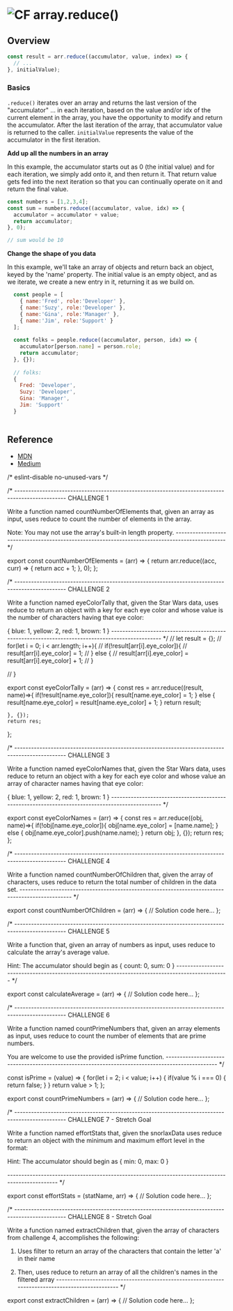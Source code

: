 ![CF](https://i.imgur.com/7v5ASc8.png) array.reduce()
=======
## Overview

```js
const result = arr.reduce((accumulator, value, index) => {
  // ...
}, initialValue);
``` 

### Basics

`.reduce()` iterates over an array and returns the last version of the "accumulator" ... in each iteration, based on the value and/or idx of the current element in the array, you have the opportunity to modify and return the accumulator. After the last iteration of the array, that accumulator value is returned to the caller. `initialValue` represents the value of the accumulator in the first iteration.


**Add up all the numbers in an array**

In this example, the accumulator starts out as 0 (the initial value) and for each iteration, we simply add onto it, and then return it.  That return value gets fed into the next iteration so that you can continually operate on it and return the final value.

```js
const numbers = [1,2,3,4];
const sum = numbers.reduce((accumulator, value, idx) => {
  accumulator = accumulator + value;
  return accumulator;
}, 0);

// sum would be 10
```

**Change the shape of you data**

In this example, we'll take an array of objects and return back an object, keyed by the 'name' property. The initial value is an empty object, and as we iterate, we create a new entry in it, returning it as we build on. 

```js
  const people = [
    { name:'Fred', role:'Developer' },
    { name:'Suzy', role:'Developer' },
    { name:'Gina', role:'Manager' },
    { name:'Jim', role:'Support' }
  ];
  
  const folks = people.reduce((accumulator, person, idx) => {
    accumulator[person.name] = person.role;
    return accumulator;
  }, {});
  
  // folks: 
  { 
    Fred: 'Developer',
    Suzy: 'Developer',
    Gina: 'Manager',
    Jim: 'Support'
  }
  
```

## Reference
* [MDN](https://developer.mozilla.org/en-US/docs/Web/JavaScript/Reference/Global_Objects/Array/reduce)
* [Medium](https://medium.com/@JeffLombardJr/understanding-foreach-map-filter-and-find-in-javascript-f91da93b9f2c)

/* eslint-disable no-unused-vars */

/* ------------------------------------------------------------------------------------------------
CHALLENGE 1

Write a function named countNumberOfElements that, given an array as input, uses reduce to count the number of elements in the array.

Note: You may not use the array's built-in length property.
------------------------------------------------------------------------------------------------ */

export const countNumberOfElements = (arr) => {
    return arr.reduce((acc, curr) => {
        return acc + 1;
    }, 0);
};

/* ------------------------------------------------------------------------------------------------
CHALLENGE 2

Write a function named eyeColorTally that, given the Star Wars data, uses reduce to return an 
object with a key for each eye color and whose value is the number of characters having that 
eye color:

{ blue: 1, yellow: 2, red: 1, brown: 1 }
------------------------------------------------------------------------------------------------ */
// let result = {};
// for(let i = 0; i < arr.length; i++){
//     if(!result[arr[i].eye_color]){
//         result[arr[i].eye_color] = 1;
//     } else {
//         result[arr[i].eye_color] = result[arr[i].eye_color] + 1;
//     }
 
// }

export const eyeColorTally = (arr) => {
    const res = arr.reduce((result, name)=>{
        if(!result[name.eye_color]){
            result[name.eye_color] = 1;
        } else {
            result[name.eye_color] = result[name.eye_color] + 1;
        }
        return result;
        
    }, {});
    return res;
};

/* ------------------------------------------------------------------------------------------------
CHALLENGE 3

Write a function named eyeColorNames that, given the Star Wars data, uses reduce to return an 
object with a key for each eye color and whose value an array of character names having that 
eye color:

{ blue: 1, yellow: 2, red: 1, brown: 1 }
------------------------------------------------------------------------------------------------ */

export const eyeColorNames = (arr) => {
    const res = arr.reduce((obj, name)=>{
        if(!obj[name.eye_color]){
            obj[name.eye_color] = [name.name];
        } else {
            obj[name.eye_color].push(name.name);
        }
        return obj;
    }, {});
    return res;
};

/* ------------------------------------------------------------------------------------------------
CHALLENGE 4

Write a function named countNumberOfChildren that, given the array of characters, uses reduce to return the total number of children in the data set.
------------------------------------------------------------------------------------------------ */


export const countNumberOfChildren = (arr) => {
  // Solution code here...
};

/* ------------------------------------------------------------------------------------------------
CHALLENGE 5

Write a function that, given an array of numbers as input, uses reduce to calculate the array's average value.

Hint: The accumulator should begin as { count: 0, sum: 0 }
------------------------------------------------------------------------------------------------ */

export const calculateAverage = (arr) => {
  // Solution code here...
};

/* ------------------------------------------------------------------------------------------------
CHALLENGE 6

Write a function named countPrimeNumbers that, given an array elements as input, uses reduce to count the number of elements that are prime numbers.

You are welcome to use the provided isPrime function.
------------------------------------------------------------------------------------------------ */

const isPrime = (value) => {
    for(let i = 2; i < value; i++) {
        if(value % i === 0) {
            return false;
        }
    }
    return value > 1;
};

export const countPrimeNumbers = (arr) => {
  // Solution code here...
};

/* ------------------------------------------------------------------------------------------------
CHALLENGE 7 - Stretch Goal

Write a function named effortStats that, given the snorlaxData uses reduce to return an object with the 
minimum and maximum effort level in the format:

Hint: The accumulator should begin as { min: 0, max: 0 }

------------------------------------------------------------------------------------------------ */

export const effortStats = (statName, arr) => {
  // Solution code here...
};

/* ------------------------------------------------------------------------------------------------
CHALLENGE 8 - Stretch Goal

Write a function named extractChildren that, given the array of characters from challenge 4, accomplishes the following:

1) Uses filter to return an array of the characters that contain the letter 'a' in their name

2) Then, uses reduce to return an array of all the children's names in the filtered array
------------------------------------------------------------------------------------------------ */

export const extractChildren = (arr) => {
  // Solution code here...
};
